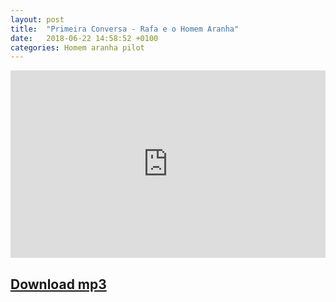 ```yaml
---
layout: post
title:  "Primeira Conversa - Rafa e o Homem Aranha"
date:   2018-06-22 14:58:52 +0100
categories: Homem aranha pilot
---
```

<iframe width="100%" height="300" scrolling="no" frameborder="no" allow="autoplay" src="https://w.soundcloud.com/player/?url=https%3A//api.soundcloud.com/tracks/463722945&color=%23ff5500&auto_play=false&hide_related=false&show_comments=true&show_user=true&show_reposts=false&show_teaser=true&visual=true"></iframe>


## [Download mp3](/audio/podrafa.mp3)
